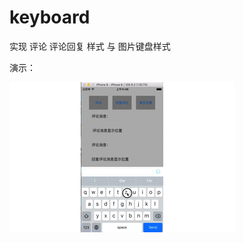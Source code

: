 # keyboard
实现 评论    评论回复  样式   与  图片键盘样式 


演示：


![image](https://raw.githubusercontent.com/zhouzhiqiang1/keyboard/master/keyboard.gif)
